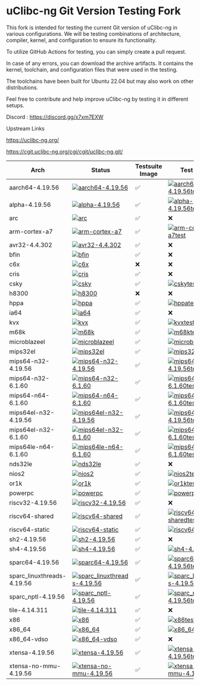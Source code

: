 <base target="_blank">

# uClibc-ng Git Version Testing Fork

This fork is intended for testing the current Git version of uClibc-ng in various configurations. We will be testing combinations of architecture, compiler, kernel, and configuration to ensure its functionality.

To utilize GitHub Actions for testing, you can simply create a pull request.

In case of any errors, you can download the archive artifacts. It contains the kernel, toolchain, and configuration files that were used in the testing.

The toolchains have been built for Ubuntu 22.04 but may also work on other distributions.

Feel free to contribute and help improve uClibc-ng by testing it in different setups.



Discord : https://discord.gg/x7xm7EXW


Upstream Links

https://uclibc-ng.org/

https://cgit.uclibc-ng.org/cgi/cgit/uclibc-ng.git/

|Arch  |Status|Testsuite Image|Test Result|
|------|------|------|------|
|aarch64-4.19.56|[![aarch64-4.19.56](https://img.shields.io/github/actions/workflow/status/lordrasmus/uclibc-ng/make-aarch64-4.19.56.yml?style=flat)](https://github.com/lordrasmus/uclibc-ng/actions/workflows/make-aarch64-4.19.56.yml)|:white_check_mark:|[![aarch64-4.19.56test](https://uclibc-ng.tangotanzen.de/tests/aarch64-4.19.56_test_result.svg)](https://uclibc-ng.tangotanzen.de/tests/aarch64-4.19.56_test_result.html)
|alpha-4.19.56|[![alpha-4.19.56](https://img.shields.io/github/actions/workflow/status/lordrasmus/uclibc-ng/make-alpha-4.19.56.yml?style=flat)](https://github.com/lordrasmus/uclibc-ng/actions/workflows/make-alpha-4.19.56.yml)|:white_check_mark:|[![alpha-4.19.56test](https://uclibc-ng.tangotanzen.de/tests/alpha-4.19.56_test_result.svg)](https://uclibc-ng.tangotanzen.de/tests/alpha-4.19.56_test_result.html)
|arc|[![arc](https://img.shields.io/github/actions/workflow/status/lordrasmus/uclibc-ng/make-arc.yml?style=flat)](https://github.com/lordrasmus/uclibc-ng/actions/workflows/make-arc.yml)|:white_check_mark:|:x:
|arm-cortex-a7|[![arm-cortex-a7](https://img.shields.io/github/actions/workflow/status/lordrasmus/uclibc-ng/make-arm.yml?style=flat)](https://github.com/lordrasmus/uclibc-ng/actions/workflows/make-arm.yml)|:white_check_mark:|[![arm-cortex-a7test](https://uclibc-ng.tangotanzen.de/tests/arm-cortex-a7_test_result.svg)](https://uclibc-ng.tangotanzen.de/tests/arm-cortex-a7_test_result.html)
|avr32-4.4.302|[![avr32-4.4.302](https://img.shields.io/github/actions/workflow/status/lordrasmus/uclibc-ng/make-avr32.yml?style=flat)](https://github.com/lordrasmus/uclibc-ng/actions/workflows/make-avr32.yml)|:white_check_mark:|:x:
|bfin|[![bfin](https://img.shields.io/github/actions/workflow/status/lordrasmus/uclibc-ng/make-bfin.yml?style=flat)](https://github.com/lordrasmus/uclibc-ng/actions/workflows/make-bfin.yml)|:white_check_mark:|:x:
|c6x|[![c6x](https://img.shields.io/github/actions/workflow/status/lordrasmus/uclibc-ng/make-c6x.yml?style=flat)](https://github.com/lordrasmus/uclibc-ng/actions/workflows/make-c6x.yml)|:x:|:x:
|cris|[![cris](https://img.shields.io/github/actions/workflow/status/lordrasmus/uclibc-ng/make-cris.yml?style=flat)](https://github.com/lordrasmus/uclibc-ng/actions/workflows/make-cris.yml)|:white_check_mark:|:x:
|csky|[![csky](https://img.shields.io/github/actions/workflow/status/lordrasmus/uclibc-ng/make-csky.yml?style=flat)](https://github.com/lordrasmus/uclibc-ng/actions/workflows/make-csky.yml)|:white_check_mark:|[![cskytest](https://uclibc-ng.tangotanzen.de/tests/csky_test_result.svg)](https://uclibc-ng.tangotanzen.de/tests/csky_test_result.html)
|h8300|[![h8300](https://img.shields.io/github/actions/workflow/status/lordrasmus/uclibc-ng/make-h8300.yml?style=flat)](https://github.com/lordrasmus/uclibc-ng/actions/workflows/make-h8300.yml)|:x:|:x:
|hppa|[![hppa](https://img.shields.io/github/actions/workflow/status/lordrasmus/uclibc-ng/make-hppa.yml?style=flat)](https://github.com/lordrasmus/uclibc-ng/actions/workflows/make-hppa.yml)|:white_check_mark:|[![hppatest](https://uclibc-ng.tangotanzen.de/tests/hppa_test_result.svg)](https://uclibc-ng.tangotanzen.de/tests/hppa_test_result.html)
|ia64|[![ia64](https://img.shields.io/github/actions/workflow/status/lordrasmus/uclibc-ng/make-ia64.yml?style=flat)](https://github.com/lordrasmus/uclibc-ng/actions/workflows/make-ia64.yml)|:white_check_mark:|:x:
|kvx|[![kvx](https://img.shields.io/github/actions/workflow/status/lordrasmus/uclibc-ng/make-kvx.yml?style=flat)](https://github.com/lordrasmus/uclibc-ng/actions/workflows/make-kvx.yml)|:white_check_mark:|[![kvxtest](https://uclibc-ng.tangotanzen.de/tests/kvx_test_result.svg)](https://uclibc-ng.tangotanzen.de/tests/kvx_test_result.html)
|m68k|[![m68k](https://img.shields.io/github/actions/workflow/status/lordrasmus/uclibc-ng/make-m68k.yml?style=flat)](https://github.com/lordrasmus/uclibc-ng/actions/workflows/make-m68k.yml)|:white_check_mark:|[![m68ktest](https://uclibc-ng.tangotanzen.de/tests/m68k_test_result.svg)](https://uclibc-ng.tangotanzen.de/tests/m68k_test_result.html)
|microblazeel|[![microblazeel](https://img.shields.io/github/actions/workflow/status/lordrasmus/uclibc-ng/make-microblazeel.yml?style=flat)](https://github.com/lordrasmus/uclibc-ng/actions/workflows/make-microblazeel.yml)|:white_check_mark:|[![microblazeeltest](https://uclibc-ng.tangotanzen.de/tests/microblazeel_test_result.svg)](https://uclibc-ng.tangotanzen.de/tests/microblazeel_test_result.html)
|mips32el|[![mips32el](https://img.shields.io/github/actions/workflow/status/lordrasmus/uclibc-ng/make-mips32el.yml?style=flat)](https://github.com/lordrasmus/uclibc-ng/actions/workflows/make-mips32el.yml)|:white_check_mark:|[![mips32eltest](https://uclibc-ng.tangotanzen.de/tests/mips32el_test_result.svg)](https://uclibc-ng.tangotanzen.de/tests/mips32el_test_result.html)
|mips64-n32-4.19.56|[![mips64-n32-4.19.56](https://img.shields.io/github/actions/workflow/status/lordrasmus/uclibc-ng/make-mips64-n32-4.19.56.yml?style=flat)](https://github.com/lordrasmus/uclibc-ng/actions/workflows/make-mips64-n32-4.19.56.yml)|:white_check_mark:|[![mips64-n32-4.19.56test](https://uclibc-ng.tangotanzen.de/tests/mips64-n32-4.19.56_test_result.svg)](https://uclibc-ng.tangotanzen.de/tests/mips64-n32-4.19.56_test_result.html)
|mips64-n32-6.1.60|[![mips64-n32-6.1.60](https://img.shields.io/github/actions/workflow/status/lordrasmus/uclibc-ng/make-mips64-n32-6.1.60.yml?style=flat)](https://github.com/lordrasmus/uclibc-ng/actions/workflows/make-mips64-n32-6.1.60.yml)|:white_check_mark:|[![mips64-n32-6.1.60test](https://uclibc-ng.tangotanzen.de/tests/mips64-n32-6.1.60_test_result.svg)](https://uclibc-ng.tangotanzen.de/tests/mips64-n32-6.1.60_test_result.html)
|mips64-n64-6.1.60|[![mips64-n64-6.1.60](https://img.shields.io/github/actions/workflow/status/lordrasmus/uclibc-ng/make-mips64-n64-6.1.60.yml?style=flat)](https://github.com/lordrasmus/uclibc-ng/actions/workflows/make-mips64-n64-6.1.60.yml)|:white_check_mark:|[![mips64-n64-6.1.60test](https://uclibc-ng.tangotanzen.de/tests/mips64-n64-6.1.60_test_result.svg)](https://uclibc-ng.tangotanzen.de/tests/mips64-n64-6.1.60_test_result.html)
|mips64el-n32-4.19.56|[![mips64el-n32-4.19.56](https://img.shields.io/github/actions/workflow/status/lordrasmus/uclibc-ng/make-mips64le-n32-4.19.56.yml?style=flat)](https://github.com/lordrasmus/uclibc-ng/actions/workflows/make-mips64le-n32-4.19.56.yml)|:white_check_mark:|[![mips64el-n32-4.19.56test](https://uclibc-ng.tangotanzen.de/tests/mips64el-n32-4.19.56_test_result.svg)](https://uclibc-ng.tangotanzen.de/tests/mips64el-n32-4.19.56_test_result.html)
|mips64el-n32-6.1.60|[![mips64el-n32-6.1.60](https://img.shields.io/github/actions/workflow/status/lordrasmus/uclibc-ng/make-mips64le-n32-6.1.60.yml?style=flat)](https://github.com/lordrasmus/uclibc-ng/actions/workflows/make-mips64le-n32-6.1.60.yml)|:white_check_mark:|[![mips64el-n32-6.1.60test](https://uclibc-ng.tangotanzen.de/tests/mips64el-n32-6.1.60_test_result.svg)](https://uclibc-ng.tangotanzen.de/tests/mips64el-n32-6.1.60_test_result.html)
|mips64le-n64-6.1.60|[![mips64le-n64-6.1.60](https://img.shields.io/github/actions/workflow/status/lordrasmus/uclibc-ng/make-mips64le-n64-6.1.60.yml?style=flat)](https://github.com/lordrasmus/uclibc-ng/actions/workflows/make-mips64le-n64-6.1.60.yml)|:white_check_mark:|[![mips64le-n64-6.1.60test](https://uclibc-ng.tangotanzen.de/tests/mips64le-n64-6.1.60_test_result.svg)](https://uclibc-ng.tangotanzen.de/tests/mips64le-n64-6.1.60_test_result.html)
|nds32le|[![nds32le](https://img.shields.io/github/actions/workflow/status/lordrasmus/uclibc-ng/make-nds32le.yml?style=flat)](https://github.com/lordrasmus/uclibc-ng/actions/workflows/make-nds32le.yml)|:white_check_mark:|:x:
|nios2|[![nios2](https://img.shields.io/github/actions/workflow/status/lordrasmus/uclibc-ng/make-nios2.yml?style=flat)](https://github.com/lordrasmus/uclibc-ng/actions/workflows/make-nios2.yml)|:white_check_mark:|[![nios2test](https://uclibc-ng.tangotanzen.de/tests/nios2_test_result.svg)](https://uclibc-ng.tangotanzen.de/tests/nios2_test_result.html)
|or1k|[![or1k](https://img.shields.io/github/actions/workflow/status/lordrasmus/uclibc-ng/make-or1k.yml?style=flat)](https://github.com/lordrasmus/uclibc-ng/actions/workflows/make-or1k.yml)|:white_check_mark:|[![or1ktest](https://uclibc-ng.tangotanzen.de/tests/or1k_test_result.svg)](https://uclibc-ng.tangotanzen.de/tests/or1k_test_result.html)
|powerpc|[![powerpc](https://img.shields.io/github/actions/workflow/status/lordrasmus/uclibc-ng/make-powerpc.yml?style=flat)](https://github.com/lordrasmus/uclibc-ng/actions/workflows/make-powerpc.yml)|:white_check_mark:|[![powerpctest](https://uclibc-ng.tangotanzen.de/tests/powerpc_test_result.svg)](https://uclibc-ng.tangotanzen.de/tests/powerpc_test_result.html)
|riscv32-4.19.56|[![riscv32-4.19.56](https://img.shields.io/github/actions/workflow/status/lordrasmus/uclibc-ng/make-riscv32-4.19.56.yml?style=flat)](https://github.com/lordrasmus/uclibc-ng/actions/workflows/make-riscv32-4.19.56.yml)|:white_check_mark:|:x:
|riscv64-shared|[![riscv64-shared](https://img.shields.io/github/actions/workflow/status/lordrasmus/uclibc-ng/make-riscv64-shared.yml?style=flat)](https://github.com/lordrasmus/uclibc-ng/actions/workflows/make-riscv64-shared.yml)|:white_check_mark:|[![riscv64-sharedtest](https://uclibc-ng.tangotanzen.de/tests/riscv64-shared_test_result.svg)](https://uclibc-ng.tangotanzen.de/tests/riscv64-shared_test_result.html)
|riscv64-static|[![riscv64-static](https://img.shields.io/github/actions/workflow/status/lordrasmus/uclibc-ng/make-riscv64-static.yml?style=flat)](https://github.com/lordrasmus/uclibc-ng/actions/workflows/make-riscv64-static.yml)|:white_check_mark:|[![riscv64-statictest](https://uclibc-ng.tangotanzen.de/tests/riscv64-static_test_result.svg)](https://uclibc-ng.tangotanzen.de/tests/riscv64-static_test_result.html)
|sh2-4.19.56|[![sh2-4.19.56](https://img.shields.io/github/actions/workflow/status/lordrasmus/uclibc-ng/make-sh2-4.19.56.yml?style=flat)](https://github.com/lordrasmus/uclibc-ng/actions/workflows/make-sh2-4.19.56.yml)|:white_check_mark:|:x:
|sh4-4.19.56|[![sh4-4.19.56](https://img.shields.io/github/actions/workflow/status/lordrasmus/uclibc-ng/make-sh4-4.19.56.yml?style=flat)](https://github.com/lordrasmus/uclibc-ng/actions/workflows/make-sh4-4.19.56.yml)|:white_check_mark:|[![sh4-4.19.56test](https://uclibc-ng.tangotanzen.de/tests/sh4-4.19.56_test_result.svg)](https://uclibc-ng.tangotanzen.de/tests/sh4-4.19.56_test_result.html)
|sparc64-4.19.56|[![sparc64-4.19.56](https://img.shields.io/github/actions/workflow/status/lordrasmus/uclibc-ng/make-sparc64-4.19.56.yml?style=flat)](https://github.com/lordrasmus/uclibc-ng/actions/workflows/make-sparc64-4.19.56.yml)|:white_check_mark:|[![sparc64-4.19.56test](https://uclibc-ng.tangotanzen.de/tests/sparc64-4.19.56_test_result.svg)](https://uclibc-ng.tangotanzen.de/tests/sparc64-4.19.56_test_result.html)
|sparc_linuxthreads-4.19.56|[![sparc_linuxthreads-4.19.56](https://img.shields.io/github/actions/workflow/status/lordrasmus/uclibc-ng/make-sparc_linuxthreads-4.19.56.yml?style=flat)](https://github.com/lordrasmus/uclibc-ng/actions/workflows/make-sparc_linuxthreads-4.19.56.yml)|:white_check_mark:|[![sparc_linuxthreads-4.19.56test](https://uclibc-ng.tangotanzen.de/tests/sparc_linuxthreads-4.19.56_test_result.svg)](https://uclibc-ng.tangotanzen.de/tests/sparc_linuxthreads-4.19.56_test_result.html)
|sparc_nptl-4.19.56|[![sparc_nptl-4.19.56](https://img.shields.io/github/actions/workflow/status/lordrasmus/uclibc-ng/make-sparc_nptl-4.19.56.yml?style=flat)](https://github.com/lordrasmus/uclibc-ng/actions/workflows/make-sparc_nptl-4.19.56.yml)|:white_check_mark:|[![sparc_nptl-4.19.56test](https://uclibc-ng.tangotanzen.de/tests/sparc_nptl-4.19.56_test_result.svg)](https://uclibc-ng.tangotanzen.de/tests/sparc_nptl-4.19.56_test_result.html)
|tile-4.14.311|[![tile-4.14.311](https://img.shields.io/github/actions/workflow/status/lordrasmus/uclibc-ng/make-tile-4.14.311.yml?style=flat)](https://github.com/lordrasmus/uclibc-ng/actions/workflows/make-tile-4.14.311.yml)|:white_check_mark:|:x:
|x86|[![x86](https://img.shields.io/github/actions/workflow/status/lordrasmus/uclibc-ng/make-x86.yml?style=flat)](https://github.com/lordrasmus/uclibc-ng/actions/workflows/make-x86.yml)|:white_check_mark:|[![x86test](https://uclibc-ng.tangotanzen.de/tests/x86_test_result.svg)](https://uclibc-ng.tangotanzen.de/tests/x86_test_result.html)
|x86_64|[![x86_64](https://img.shields.io/github/actions/workflow/status/lordrasmus/uclibc-ng/make-x86_64.yml?style=flat)](https://github.com/lordrasmus/uclibc-ng/actions/workflows/make-x86_64.yml)|:white_check_mark:|[![x86_64test](https://uclibc-ng.tangotanzen.de/tests/x86_64_test_result.svg)](https://uclibc-ng.tangotanzen.de/tests/x86_64_test_result.html)
|x86_64-vdso|[![x86_64-vdso](https://img.shields.io/github/actions/workflow/status/lordrasmus/uclibc-ng/make-x86_64-vdso.yml?style=flat)](https://github.com/lordrasmus/uclibc-ng/actions/workflows/make-x86_64-vdso.yml)|:white_check_mark:|:x:
|xtensa-4.19.56|[![xtensa-4.19.56](https://img.shields.io/github/actions/workflow/status/lordrasmus/uclibc-ng/make-xtensa-4.19.56.yml?style=flat)](https://github.com/lordrasmus/uclibc-ng/actions/workflows/make-xtensa-4.19.56.yml)|:white_check_mark:|[![xtensa-4.19.56test](https://uclibc-ng.tangotanzen.de/tests/xtensa-4.19.56_test_result.svg)](https://uclibc-ng.tangotanzen.de/tests/xtensa-4.19.56_test_result.html)
|xtensa-no-mmu-4.19.56|[![xtensa-no-mmu-4.19.56](https://img.shields.io/github/actions/workflow/status/lordrasmus/uclibc-ng/make-xtensa-no-mmu-4.19.56.yml?style=flat)](https://github.com/lordrasmus/uclibc-ng/actions/workflows/make-xtensa-no-mmu-4.19.56.yml)|:white_check_mark:|[![xtensa-no-mmu-4.19.56test](https://uclibc-ng.tangotanzen.de/tests/xtensa-no-mmu-4.19.56_test_result.svg)](https://uclibc-ng.tangotanzen.de/tests/xtensa-no-mmu-4.19.56_test_result.html)
